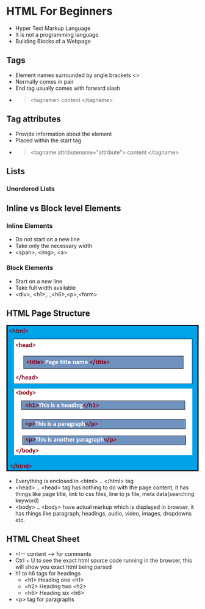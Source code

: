 # HTML For Beginners

- Hyper Text Markup Language
- It is not a programming language
- Building Blocks of a Webpage

## Tags

- Element names surrounded by angle brackets <>
- Normally comes in pair
- End tag usually comes with forward slash
- > \<tagname> content \</tagname>

## Tag attributes

- Provide information about the element
- Placed within the start tag
- > \<tagname attributename="attribute"> content \</tagname>

## Lists

### Unordered Lists

## Inline vs Block level Elements

### Inline Elements

- Do not start on a new line
- Take only the necessary width
- \<span>, \<img>, \<a>

### Block Elements

- Start on a new line
- Take full width available
- \<div>, \<h1>,..,\<h6>,\<p>,\<form>

## HTML Page Structure

![HTML Page Structure](/html-structure.png)

- Everything is enclosed in \<html> .. \</html> tag
- \<head> .. \<head> tag has nothing to do with the page content, it has things like page title, link to css files, line to js file, meta data(searching keyword)
- \<body> .. \<body> have actual markup which is displayed in browser, it has things like paragraph, headings, audio, video, images, dropdowns etc.

## HTML Cheat Sheet

- \<!-- content --> for comments
- Ctrl + U to see the exact html source code running in the browser, this will show you exact html being parsed
- h1 to h6 tags for headings
    - \<h1> Heading one \<h1>
    - \<h2> Heading two \<h2>
    - \<h6> Heading six \<h6>
- \<p> tag for paragraphs
